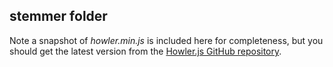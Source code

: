 ## stemmer folder
Note a snapshot of *howler.min.js* is included here for completeness, but you should get the latest version from the [Howler.js GitHub repository](https://github.com/goldfire/howler.js/).
